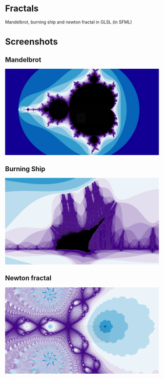 # Fractals

Mandelbrot, burning ship and newton fractal in GLSL (in SFML)

# Screenshots

## Mandelbrot
![Mandelbrot fractal](./screenshots/mandelbrot.png)

## Burning Ship
![Burning Ship fractal](./screenshots/burningShip.png)

## Newton fractal
![Newton fractal](./screenshots/newton.png)


